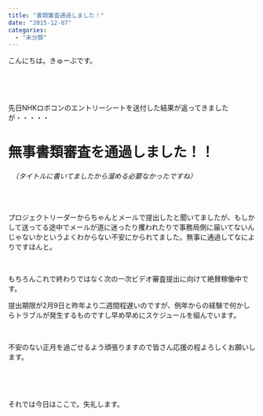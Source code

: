```yaml
---
title: "書類審査通過しました！"
date: "2015-12-07"
categories: 
  - "未分類"
---
```


こんにちは。きゅーぶです。

 

 

先日NHKロボコンのエントリーシートを送付した結果が返ってきましたが・・・・・

# **無事書類審査を通過しました！！**　　

###### 　（タイトルに書いてましたから溜める必要なかったですね）

 

プロジェクトリーダーからちゃんとメールで提出したと聞いてましたが、もしかして送ってる途中でメールが道に迷ったり攫われたりで事務局側に届いてないんじゃないかというよくわからない不安にかられてました。無事に通過してなによりですほんと。

 

もちろんこれで終わりではなく次の一次ビデオ審査提出に向けて絶賛稼働中です。

提出期限が2月9日と昨年より二週間程遅いのですが、例年からの経験で何かしらトラブルが発生するものですし早め早めにスケジュールを組んでいます。

 

不安のない正月を過ごせるよう頑張りますので皆さん応援の程よろしくお願いします。

 

 

それでは今日はここで。失礼します。
